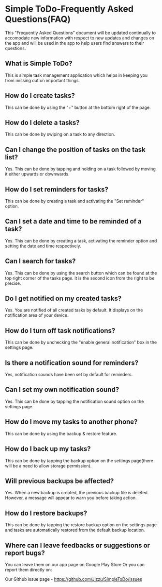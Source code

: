 # Simple ToDo-Frequently Asked Questions(FAQ)

This "Frequently Asked Questions" document will be updated continually to accomodate new information with respect to new updates and changes on the app and will be used in the app to help users find answers to their questions.

## What is Simple ToDo?

This is simple task management application which helps in keeping you from missing out on important things.

## How do I create tasks?

This can be done by using the "+" button at the bottom right of the page.

## How do I delete a tasks?

This can be done by swiping on a task to any direction.

## Can I change the position of tasks on the task list?

Yes. This can be done by tapping and holding on a task followed by moving it either upwards or downwards.

## How do I set reminders for tasks?

This can be done by creating a task and activating the "Set reminder" option.

## Can I set a date and time to be reminded of a task?

Yes. This can be done by creating a task, activating the reminder option and setting the date and time respectively.

## Can I search for tasks?

Yes. This can be done by using the search button which can be found at the top right corner of the tasks page. It is the second icon from the right to be precise.

## Do I get notified on my created tasks?

Yes. You are notified of all created tasks by default. It displays on the notification area of your device.

## How do I turn off task notifications?

This can be done by unchecking the "enable general notification" box in the settings page.

## Is there a notification sound for reminders?

Yes, notification sounds have been set by default for reminders.

## Can I set my own notification sound?

Yes. This can be done by tapping the notification sound option on the settings page.

## How do I move my tasks to another phone?

This can be done by using the backup & restore feature.

## How do I back up my tasks?

This can be done by tapping the backup option on the settings page(there will be a need to allow storage permission).

## Will previous backups be affected?

Yes. When a new backup is created, the previous backup file is deleted. However, a message will appear to warn you before taking action.

## How do I restore backups? 

This can be done by tapping the restore backup option on the settings page and tasks are automatically restored from the default backup location.

## Where can I leave feedbacks or suggestions or report bugs?

You can leave them on our app page on Google Play Store
Or you can report them directly on:

Our Github issue page - https://github.com/Jizzu/SimpleToDo/issues
